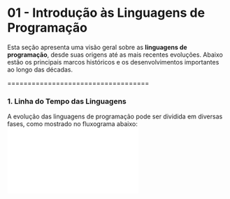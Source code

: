# 01 - Introdução às Linguagens de Programação

Esta seção apresenta uma visão geral sobre as **linguagens de programação**, desde suas origens até as mais recentes evoluções. Abaixo estão os principais marcos históricos e os desenvolvimentos importantes ao longo das décadas.

===================================
### 1. **Linha do Tempo das Linguagens**
A evolução das linguagens de programação pode ser dividida em diversas fases, como mostrado no fluxograma abaixo:
![Fluxograma Linha do Tempo Linguagens](/01-introducao/Linha%20do%20tempo%20-%20Linguagens.pdf)

